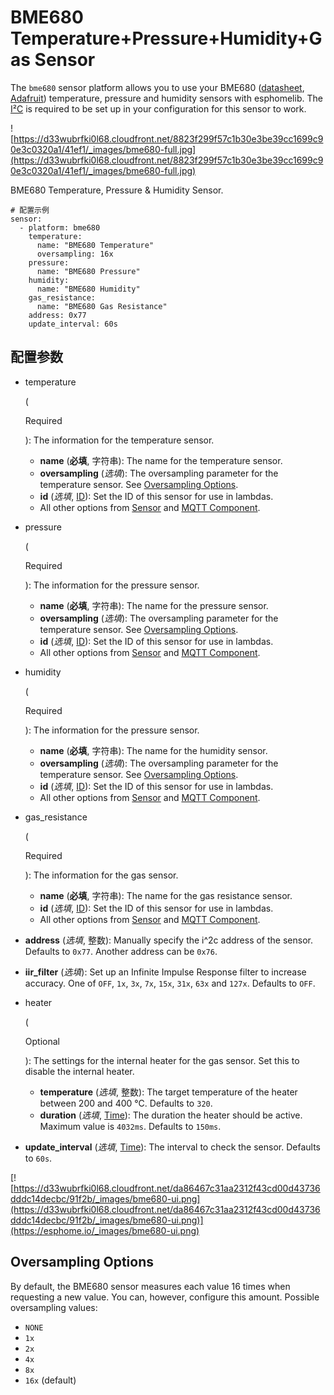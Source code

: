 # BME680 Temperature+Pressure+Humidity+Gas Sensor

The `bme680` sensor platform allows you to use your BME680 ([datasheet](https://cdn-shop.adafruit.com/product-files/3660/BME680.pdf), [Adafruit](https://www.adafruit.com/product/3660)) temperature, pressure and humidity sensors with esphomelib. The [I²C](https://esphome.io/components/i2c#i2c) is required to be set up in your configuration for this sensor to work.

![https://d33wubrfki0l68.cloudfront.net/8823f299f57c1b30e3be39cc1699c90e3c0320a1/41ef1/_images/bme680-full.jpg](https://d33wubrfki0l68.cloudfront.net/8823f299f57c1b30e3be39cc1699c90e3c0320a1/41ef1/_images/bme680-full.jpg)

BME680 Temperature, Pressure & Humidity Sensor.

```
# 配置示例
sensor:
  - platform: bme680
    temperature:
      name: "BME680 Temperature"
      oversampling: 16x
    pressure:
      name: "BME680 Pressure"
    humidity:
      name: "BME680 Humidity"
    gas_resistance:
      name: "BME680 Gas Resistance"
    address: 0x77
    update_interval: 60s
```

## **配置参数**

- temperature

   

  (

  Required

  ): The information for the temperature sensor.

  - **name** (**必填**, 字符串): The name for the temperature sensor.
  - **oversampling** (*选填*): The oversampling parameter for the temperature sensor. See [Oversampling Options](https://esphome.io/components/sensor/bme680#bme680-oversampling).
  - **id** (*选填*, [ID](esphome/guides/configuration-types#id)): Set the ID of this sensor for use in lambdas.
  - All other options from [Sensor](https://esphome.io/components/sensor/#config-sensor) and [MQTT Component](https://esphome.io/components/mqtt#config-mqtt-component).

- pressure

   

  (

  Required

  ): The information for the pressure sensor.

  - **name** (**必填**, 字符串): The name for the pressure sensor.
  - **oversampling** (*选填*): The oversampling parameter for the temperature sensor. See [Oversampling Options](https://esphome.io/components/sensor/bme680#bme680-oversampling).
  - **id** (*选填*, [ID](esphome/guides/configuration-types#id)): Set the ID of this sensor for use in lambdas.
  - All other options from [Sensor](https://esphome.io/components/sensor/#config-sensor) and [MQTT Component](https://esphome.io/components/mqtt#config-mqtt-component).

- humidity

   

  (

  Required

  ): The information for the pressure sensor.

  - **name** (**必填**, 字符串): The name for the humidity sensor.
  - **oversampling** (*选填*): The oversampling parameter for the temperature sensor. See [Oversampling Options](https://esphome.io/components/sensor/bme680#bme680-oversampling).
  - **id** (*选填*, [ID](esphome/guides/configuration-types#id)): Set the ID of this sensor for use in lambdas.
  - All other options from [Sensor](https://esphome.io/components/sensor/#config-sensor) and [MQTT Component](https://esphome.io/components/mqtt#config-mqtt-component).

- gas_resistance

   

  (

  Required

  ): The information for the gas sensor.

  - **name** (**必填**, 字符串): The name for the gas resistance sensor.
  - **id** (*选填*, [ID](esphome/guides/configuration-types#id)): Set the ID of this sensor for use in lambdas.
  - All other options from [Sensor](https://esphome.io/components/sensor/#config-sensor) and [MQTT Component](https://esphome.io/components/mqtt#config-mqtt-component).

- **address** (*选填*, 整数): Manually specify the i^2c address of the sensor. Defaults to `0x77`. Another address can be `0x76`.

- **iir_filter** (*选填*): Set up an Infinite Impulse Response filter to increase accuracy. One of `OFF`, `1x`, `3x`, `7x`, `15x`, `31x`, `63x` and `127x`. Defaults to `OFF`.

- heater

   

  (

  Optional

  ): The settings for the internal heater for the gas sensor. Set this to disable the internal heater.

  - **temperature** (*选填*, 整数): The target temperature of the heater between 200 and 400 °C. Defaults to `320`.
  - **duration** (*选填*, [Time](https://esphome.io/guides/configuration-types#config-time)): The duration the heater should be active. Maximum value is `4032ms`. Defaults to `150ms`.

- **update_interval** (*选填*, [Time](https://esphome.io/guides/configuration-types#config-time)): The interval to check the sensor. Defaults to `60s`.

[![https://d33wubrfki0l68.cloudfront.net/da86467c31aa2312f43cd00d43736dddc14decbc/91f2b/_images/bme680-ui.png](https://d33wubrfki0l68.cloudfront.net/da86467c31aa2312f43cd00d43736dddc14decbc/91f2b/_images/bme680-ui.png)](https://esphome.io/_images/bme680-ui.png)



## Oversampling Options

By default, the BME680 sensor measures each value 16 times when requesting a new value. You can, however, configure this amount. Possible oversampling values:

- `NONE`
- `1x`
- `2x`
- `4x`
- `8x`
- `16x` (default)